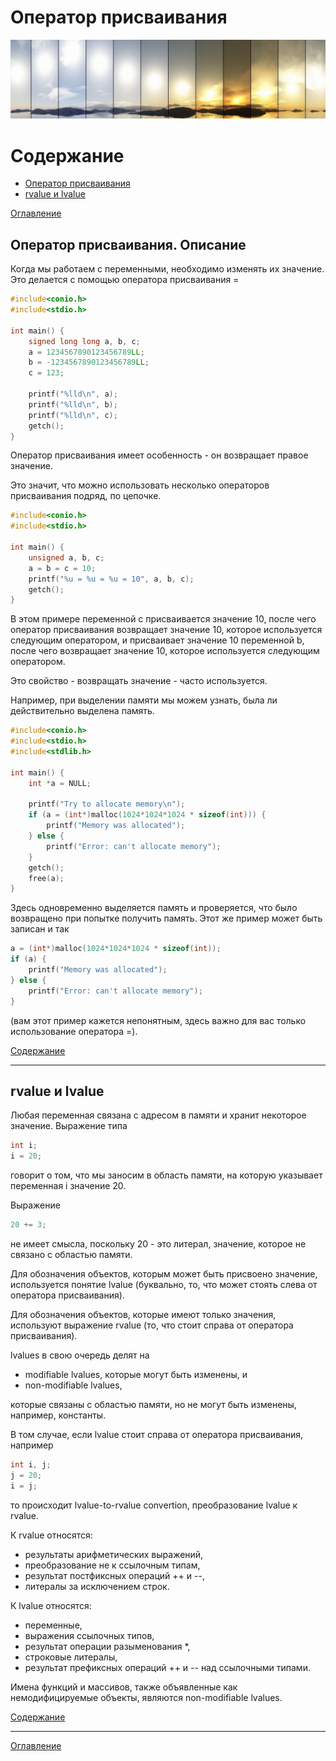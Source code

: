 # Оператор присваивания

![05](/LearnCinfo/Pictures/06_01.PNG)

# Содержание
+ [Оператор присваивания](#оператор-присваивания-описание)
+ [rvalue и lvalue](#rvalue-и-lvalue)

[Оглавление](/LearnCinfo/README.md)

## Оператор присваивания. Описание

Когда мы работаем с переменными, необходимо изменять их значение. Это делается с помощью оператора присваивания =

```c
#include<conio.h>
#include<stdio.h>
 
int main() {
    signed long long a, b, c;
    a = 1234567890123456789LL;
    b = -1234567890123456789LL;
    c = 123;
 
    printf("%lld\n", a);
    printf("%lld\n", b);
    printf("%lld\n", c);
    getch();
}
```

Оператор присваивания имеет особенность - он возвращает правое значение. 

Это значит, что можно использовать несколько операторов присваивания подряд, по цепочке.

```c
#include<conio.h>
#include<stdio.h>
 
int main() {
    unsigned a, b, c;
    a = b = c = 10;
    printf("%u = %u = %u = 10", a, b, c);
    getch();
}
```

В этом примере переменной c присваивается значение 10, после чего оператор присваивания возвращает значение 10, которое используется следующим оператором, и присваивает значение 10 переменной b, после чего возвращает значение 10, которое используется следующим оператором. 

Это свойство - возвращать значение - часто используется. 

Например, при выделении памяти мы можем узнать, была ли действительно выделена память.

```c
#include<conio.h>
#include<stdio.h>
#include<stdlib.h>
 
int main() {
    int *a = NULL;
 
    printf("Try to allocate memory\n");
    if (a = (int*)malloc(1024*1024*1024 * sizeof(int))) {
        printf("Memory was allocated");
    } else {
        printf("Error: can't allocate memory");
    }
    getch();
    free(a);
}
```

Здесь одновременно выделяется память и проверяется, что было возвращено при попытке получить память. Этот же пример может быть записан и так

```c
a = (int*)malloc(1024*1024*1024 * sizeof(int));
if (a) {
    printf("Memory was allocated");
} else {
    printf("Error: can't allocate memory");
}
```

(вам этот пример кажется непонятным, здесь важно для вас только использование оператора =).

[Содержание](#содержание)

<hr>

## rvalue и lvalue

Любая переменная связана с адресом в памяти и хранит некоторое значение. Выражение типа

```c
int i;
i = 20;
```

говорит о том, что мы заносим в область памяти, на которую указывает переменная i значение 20. 

Выражение
```c
20 += 3;
```
не имеет смысла, поскольку 20 - это литерал, значение, которое не связано с областью памяти.

Для обозначения объектов, которым может быть присвоено значение, используется понятие lvalue (буквально, то, что может стоять слева от оператора присваивания). 

Для обозначения объектов, которые имеют только значения, используют выражение rvalue (то, что стоит справа от оператора присваивания). 

lvalues в свою очередь делят на
+ modifiable lvalues, которые могут быть изменены, и
+ non-modifiable lvalues, 

которые связаны с областью памяти, но не могут быть изменены, например, константы. 

В том случае, если lvalue стоит справа от оператора присваивания, например

```c
int i, j;
j = 20;
i = j;
```

то происходит lvalue-to-rvalue convertion, преобразование lvalue к rvalue.

К rvalue относятся:
+ результаты арифметических выражений,
+ преобразование не к ссылочным типам,
+ результат постфиксных операций ++ и --,
+ литералы за исключением строк.

К lvalue относятся:
+ переменные,
+ выражения ссылочных типов,
+ результат операции разыменования *,
+ строковые литералы,
+ результат префиксных операций ++ и -- над ссылочными типами.

Имена функций и массивов, также объявленные как немодифицируемые объекты, являются non-modifiable lvalues.

[Содержание](#содержание)

<hr>

[Оглавление](/LearnCinfo/README.md)